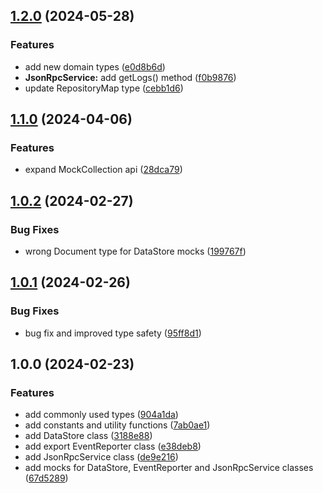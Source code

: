 ## [1.2.0](https://github.com/feathermint/common/compare/v1.1.0...v1.2.0) (2024-05-28)


### Features

* add new domain types ([e0d8b6d](https://github.com/feathermint/common/commit/e0d8b6d8404b59574a8769b5ef198595bb79a164))
* **JsonRpcService:** add getLogs() method ([f0b9876](https://github.com/feathermint/common/commit/f0b98761ad47131c1605c61c2aa6627c30f6acea))
* update RepositoryMap type ([cebb1d6](https://github.com/feathermint/common/commit/cebb1d69bf49a7c890972b50aaee97a98f9c521b))

## [1.1.0](https://github.com/feathermint/common/compare/v1.0.2...v1.1.0) (2024-04-06)


### Features

* expand MockCollection api ([28dca79](https://github.com/feathermint/common/commit/28dca792f2f3c782b64391b67c4ac9e09ae1250d))

## [1.0.2](https://github.com/feathermint/common/compare/v1.0.1...v1.0.2) (2024-02-27)


### Bug Fixes

* wrong Document type for DataStore mocks ([199767f](https://github.com/feathermint/common/commit/199767f393c0ee571227fdf0ace28a0a58b8d181))

## [1.0.1](https://github.com/feathermint/common/compare/v1.0.0...v1.0.1) (2024-02-26)


### Bug Fixes

* bug fix and improved type safety ([95ff8d1](https://github.com/feathermint/common/commit/95ff8d1643dce53bce87edc672b29b6111859e6b))

## 1.0.0 (2024-02-23)


### Features

* add commonly used types ([904a1da](https://github.com/feathermint/common/commit/904a1da510554741f6ab5b5a83597a46bd4bbf10))
* add constants and utility functions ([7ab0ae1](https://github.com/feathermint/common/commit/7ab0ae1874cf2e07065773e1ab63d106b23fa2d8))
* add DataStore class ([3188e88](https://github.com/feathermint/common/commit/3188e886df49d8decbb91a18c2f65cbff331179e))
* add export EventReporter class ([e38deb8](https://github.com/feathermint/common/commit/e38deb84c6e87e9be5b873e3397ff786db2fcfc7))
* add JsonRpcService class ([de9e216](https://github.com/feathermint/common/commit/de9e216cac194c7efdf64e6b066b9d81b9a8c65d))
* add mocks for DataStore, EventReporter and JsonRpcService classes ([67d5289](https://github.com/feathermint/common/commit/67d5289913bf0d5e1100c4d92c9b1538f717821d))
